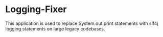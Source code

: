 # Logging-Fixer

This application is used to replace System.out.print statements with slf4j logging statements on large legacy codebases.
